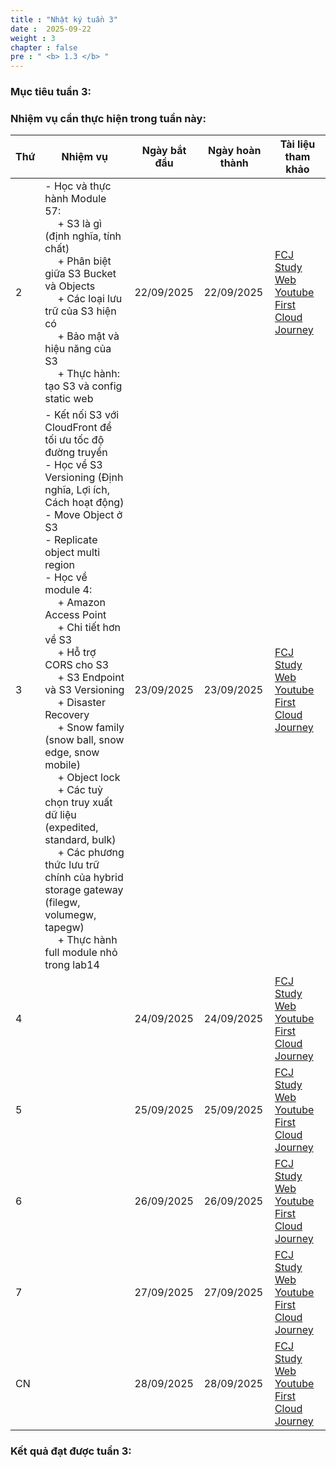 ```yaml
---
title : "Nhật ký tuần 3"
date :  2025-09-22
weight : 3
chapter : false
pre : " <b> 1.3 </b> "
---
```


### Mục tiêu tuần 3:

### Nhiệm vụ cần thực hiện trong tuần này:

| Thứ | Nhiệm vụ | Ngày bắt đầu | Ngày hoàn thành | Tài liệu tham khảo |
|---|---|---|---|---|
| 2 | - Học và thực hành Module 57:<br>&emsp; + S3 là gì (định nghĩa, tính chất)<br>&emsp; + Phân biệt giữa S3 Bucket và Objects<br>&emsp; + Các loại lưu trữ của S3 hiện có<br>&emsp; + Bảo mật và hiệu năng của S3<br>&emsp; + Thực hành: tạo S3 và config static web | 22/09/2025 | 22/09/2025 | [FCJ Study Web](https://cloudjourney.awsstudygroup.com)<br>[Youtube First Cloud Journey](https://www.youtube.com/watch?v=AQlsd0nWdZk&list=PLahN4TLWtox2a3vElknwzU_urND8hLn1i&index=1) |
| 3 | - Kết nối S3 với CloudFront để tối ưu tốc độ đường truyền<br>- Học về S3 Versioning (Định nghĩa, Lợi ích, Cách hoạt động)<br>- Move Object ở S3<br>- Replicate object multi region<br>- Học về module 4:<br>&emsp; + Amazon Access Point<br>&emsp; + Chi tiết hơn về S3<br>&emsp; + Hỗ trợ CORS cho S3<br>&emsp; + S3 Endpoint và S3 Versioning<br>&emsp; + Disaster Recovery <br>&emsp; + Snow family (snow ball, snow edge, snow mobile)<br>&emsp; + Object lock<br>&emsp; + Các tuỳ chọn truy xuất dữ liệu (expedited, standard, bulk)<br>&emsp; + Các phương thức lưu trữ chính của hybrid storage gateway (filegw, volumegw, tapegw)<br>&emsp; + Thực hành full module nhỏ trong lab14 | 23/09/2025 | 23/09/2025 | [FCJ Study Web](https://cloudjourney.awsstudygroup.com)<br>[Youtube First Cloud Journey](https://www.youtube.com/watch?v=AQlsd0nWdZk&list=PLahN4TLWtox2a3vElknwzU_urND8hLn1i&index=1) |
| 4 |  | 24/09/2025 | 24/09/2025 | [FCJ Study Web](https://cloudjourney.awsstudygroup.com)<br>[Youtube First Cloud Journey](https://www.youtube.com/watch?v=AQlsd0nWdZk&list=PLahN4TLWtox2a3vElknwzU_urND8hLn1i&index=1) |
| 5 |  | 25/09/2025 | 25/09/2025 | [FCJ Study Web](https://cloudjourney.awsstudygroup.com)<br>[Youtube First Cloud Journey](https://www.youtube.com/watch?v=AQlsd0nWdZk&list=PLahN4TLWtox2a3vElknwzU_urND8hLn1i&index=1) |
| 6 |  | 26/09/2025 | 26/09/2025 | [FCJ Study Web](https://cloudjourney.awsstudygroup.com)<br>[Youtube First Cloud Journey](https://www.youtube.com/watch?v=AQlsd0nWdZk&list=PLahN4TLWtox2a3vElknwzU_urND8hLn1i&index=1) |
| 7 |  | 27/09/2025 | 27/09/2025 | [FCJ Study Web](https://cloudjourney.awsstudygroup.com)<br>[Youtube First Cloud Journey](https://www.youtube.com/watch?v=AQlsd0nWdZk&list=PLahN4TLWtox2a3vElknwzU_urND8hLn1i&index=1) |
| CN |  | 28/09/2025 | 28/09/2025 | [FCJ Study Web](https://cloudjourney.awsstudygroup.com)<br>[Youtube First Cloud Journey](https://www.youtube.com/watch?v=AQlsd0nWdZk&list=PLahN4TLWtox2a3vElknwzU_urND8hLn1i&index=1) |

### Kết quả đạt được tuần 3:

